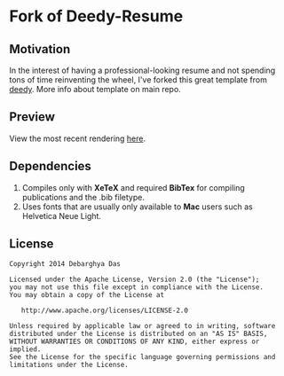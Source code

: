 Fork of Deedy-Resume
=========================

## Motivation

In the interest of having a professional-looking resume and not spending tons of time reinventing the wheel, I've forked this great template from [deedy](https://github.com/deedy). More info about template on main repo. 

## Preview

View the most recent rendering [here](https://github.com/shoelick/Deedy-Resume/blob/master/OpenFonts/shullick.pdf).

## Dependencies

1. Compiles only with **XeTeX** and required **BibTex** for compiling publications and the .bib filetype.
2. Uses fonts that are usually only available to **Mac** users such as Helvetica Neue Light.

## License
    Copyright 2014 Debarghya Das

    Licensed under the Apache License, Version 2.0 (the "License");
    you may not use this file except in compliance with the License.
    You may obtain a copy of the License at

       http://www.apache.org/licenses/LICENSE-2.0

    Unless required by applicable law or agreed to in writing, software
    distributed under the License is distributed on an "AS IS" BASIS,
    WITHOUT WARRANTIES OR CONDITIONS OF ANY KIND, either express or implied.
    See the License for the specific language governing permissions and
    limitations under the License.

